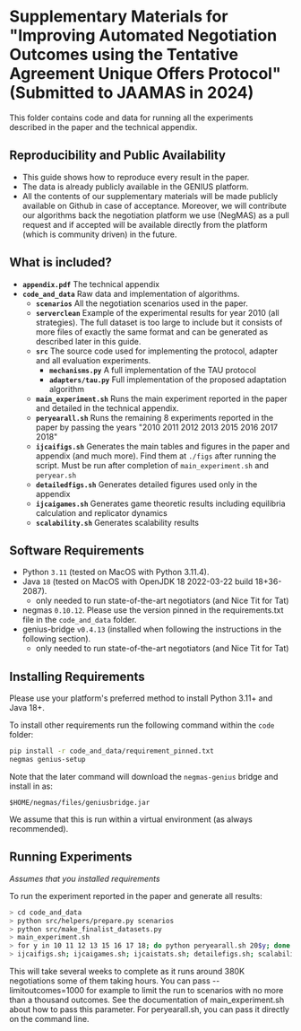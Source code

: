# Supplementary Materials for "Improving Automated Negotiation Outcomes using the Tentative Agreement Unique Offers Protocol" (Submitted to JAAMAS in 2024)

This folder contains code and data for running all the experiments
described in the paper and the technical appendix.

## Reproducibility and Public Availability

- This guide shows how to reproduce every result in the paper.
- The data is already publicly available in the GENIUS platform.
- All the contents of our supplementary materials will be made publicly
  available on Github in case of acceptance. Moreover, we will contribute
  our algorithms back the negotiation platform we use (NegMAS) as a pull
  request and if accepted will be available directly from the platform
  (which is community driven) in the future.

## What is included?

- **`appendix.pdf`** The technical appendix
- **`code_and_data`** Raw data and implementation of algorithms.
  - **`scenarios`** All the negotiation scenarios used in the paper.
  - **`serverclean`** Example of the experimental results for year 2010
    (all strategies). The full dataset is too large to include but it
    consists of more files of exactly the same format and can be
    generated as described later in this guide.
  - **`src`** The source code used for implementing the protocol, adapter
    and all evaluation experiments.
    - **`mechanisms.py`** A full implementation of the TAU protocol
    - **`adapters/tau.py`** Full implementation of the proposed adaptation algorithm
  - **`main_experiment.sh`** Runs the main experiment reported in the paper
    and detailed in the technical appendix.
  - **`peryearall.sh`** Runs the remaining 8 experiments reported in the paper by
    passing the years "2010 2011 2012 2013 2015 2016 2017 2018"
  - **`ijcaifigs.sh`** Generates the main tables and figures in the paper and
    appendix (and much more). Find them at `./figs` after running the script.
    Must be run after completion of `main_experiment.sh` and `peryear.sh`
  - **`detailedfigs.sh`** Generates detailed figures used only in the appendix
  - **`ijcaigames.sh`** Generates game theoretic results including equilibria
    calculation and replicator dynamics
  - **`scalability.sh`** Generates scalability results

## Software Requirements

- Python `3.11` (tested on MacOS with Python 3.11.4).
- Java `18` (tested on MacOS with OpenJDK 18 2022-03-22 build 18+36-2087).
  - only needed to run state-of-the-art negotiators (and Nice Tit for Tat)
- negmas `0.10.12`. Please use the version pinned in the requirements.txt file in the `code_and_data` folder.
- genius-bridge `v0.4.13` (installed when following the instructions in the following section).
  - only needed to run state-of-the-art negotiators (and Nice Tit for Tat)

## Installing Requirements

Please use your platform's preferred method to install Python 3.11+ and Java 18+.

To install other requirements run the following command within the `code` folder:

```bash
pip install -r code_and_data/requirement_pinned.txt
negmas genius-setup
```

Note that the later command will download the `negmas-genius` bridge and install in as:

```
$HOME/negmas/files/geniusbridge.jar
```

We assume that this is run within a virtual environment (as always recommended).

## Running Experiments

_Assumes that you installed requirements_

To run the experiment reported in the paper and generate all results:

```bash
> cd code_and_data
> python src/helpers/prepare.py scenarios
> python src/make_finalist_datasets.py
> main_experiment.sh
> for y in 10 11 12 13 15 16 17 18; do python peryearall.sh 20$y; done
> ijcaifigs.sh; ijcaigames.sh; ijcaistats.sh; detailefigs.sh; scalability.sh
```

This will take several weeks to complete as it runs around 380K negotiations some of them taking hours.
You can pass --limitoutcomes=1000 for example to limit the run to scenarios with no more than a thousand outcomes.
See the documentation of main_experiment.sh about how to pass this parameter.
For peryearall.sh, you can pass it directly on the command line.
